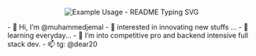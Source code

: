 <p align="center">
  <img src="https://readme-typing-svg.demolab.com/?lines=Full+Stack+Developer!;Modern+technology+stack!;Highly+complex+web+apps!;Standard+best+practices!&font=Fira%20Code&center=true&width=380&height=50&duration=4000&pause=1000" alt="Example Usage - README Typing SVG">
</p>
- 👋 Hi, I’m @muhammedjemal
- 👀 interested in innovating new stuffs ...
- 🌱 learning everyday...
- 💞️ I’m into competitive pro and backend intensive full stack dev.
- 📫 tg: @dear20

<!---
muhammedjemal/muhammedjemal is a ✨ special ✨ repository because its `README.md` (this file) appears on your GitHub profile.
You can click the Preview link to take a look at your changes.
--->

